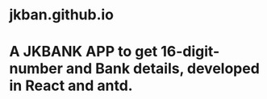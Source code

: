# jkban.github.io
# A JKBANK APP to get 16-digit-number and Bank details, developed in React and antd.
